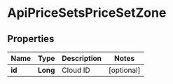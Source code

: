 

# ApiPriceSetsPriceSetZone

## Properties

Name | Type | Description | Notes
------------ | ------------- | ------------- | -------------
**id** | **Long** | Cloud ID |  [optional]



